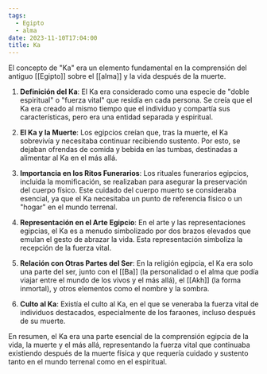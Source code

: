 ```yaml
---
tags:
  - Egipto
  - alma
date: 2023-11-10T17:04:00
title: Ka
---
```

El concepto de "Ka" era un elemento fundamental en la comprensión del antiguo [[Egipto]] sobre el [[alma]] y la vida después de la muerte. 

1. **Definición del Ka**: El Ka era considerado como una especie de "doble espiritual" o "fuerza vital" que residía en cada persona. Se creía que el Ka era creado al mismo tiempo que el individuo y compartía sus características, pero era una entidad separada y espiritual.

2. **El Ka y la Muerte**: Los egipcios creían que, tras la muerte, el Ka sobrevivía y necesitaba continuar recibiendo sustento. Por esto, se dejaban ofrendas de comida y bebida en las tumbas, destinadas a alimentar al Ka en el más allá.

3. **Importancia en los Ritos Funerarios**: Los rituales funerarios egipcios, incluida la momificación, se realizaban para asegurar la preservación del cuerpo físico. Este cuidado del cuerpo muerto se consideraba esencial, ya que el Ka necesitaba un punto de referencia físico o un "hogar" en el mundo terrenal.

4. **Representación en el Arte Egipcio**: En el arte y las representaciones egipcias, el Ka es a menudo simbolizado por dos brazos elevados que emulan el gesto de abrazar la vida. Esta representación simboliza la recepción de la fuerza vital.

5. **Relación con Otras Partes del Ser**: En la religión egipcia, el Ka era solo una parte del ser, junto con el [[Ba]] (la personalidad o el alma que podía viajar entre el mundo de los vivos y el más allá), el [[Akh]] (la forma inmortal), y otros elementos como el nombre y la sombra.

6. **Culto al Ka**: Existía el culto al Ka, en el que se veneraba la fuerza vital de individuos destacados, especialmente de los faraones, incluso después de su muerte.

En resumen, el Ka era una parte esencial de la comprensión egipcia de la vida, la muerte y el más allá, representando la fuerza vital que continuaba existiendo después de la muerte física y que requería cuidado y sustento tanto en el mundo terrenal como en el espiritual.